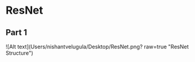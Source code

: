 # ResNet

## Part 1
![Alt text](⁨Users⁩/nishantvelugula⁩/Desktop/ResNet.png⁩? raw=true "ResNet Structure")
